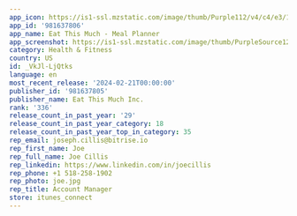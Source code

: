 ```yaml
---
app_icon: https://is1-ssl.mzstatic.com/image/thumb/Purple112/v4/c4/e3/1f/c4e31f25-9e40-ca6f-b5bd-91f5370e7b9f/AppIcon-0-0-1x_U007emarketing-0-7-0-85-220.png/1024x1024bb.png
app_id: '981637806'
app_name: Eat This Much - Meal Planner
app_screenshot: https://is1-ssl.mzstatic.com/image/thumb/PurpleSource122/v4/99/22/07/992207d7-33af-23a4-85e8-017c397119d7/24925dde-0409-4e44-a22a-6e241aa7add5_iPhone_11_Pro_Max_-_1.jpg/1242x2688bb.png
category: Health & Fitness
country: US
id: _VkJl-LjQtks
language: en
most_recent_release: '2024-02-21T00:00:00'
publisher_id: '981637805'
publisher_name: Eat This Much Inc.
rank: '336'
release_count_in_past_year: '29'
release_count_in_past_year_category: 18
release_count_in_past_year_top_in_category: 35
rep_email: joseph.cillis@bitrise.io
rep_first_name: Joe
rep_full_name: Joe Cillis
rep_linkedin: https://www.linkedin.com/in/joecillis
rep_phone: +1 518-258-1902
rep_photo: joe.jpg
rep_title: Account Manager
store: itunes_connect
---
```


